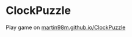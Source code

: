 # ClockPuzzle
Play game on [martin98m.github.io/ClockPuzzle](https://martin98m.github.io/ClockPuzzle/)
